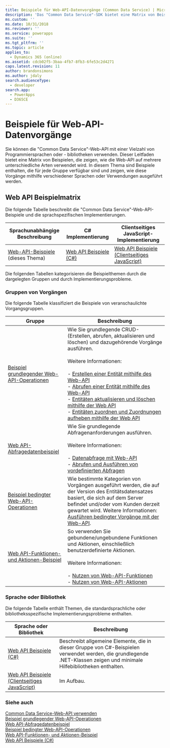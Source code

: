 ```yaml
---
title: Beispiele für Web-API-Datenvorgänge (Common Data Service) | Microsoft Docs
description: 'Das "Common Data Service"-SDK bietet eine Matrix von Beispielen, die zeigen, wie die Web-API auf mehrere unterschiedliche Arten verwendet wird. Sie finden hier die C#- und JavaScript-Implementierungen grundlegender Operationen, Abfragedaten, bedingter Operationen sowie Beispiele für Funktionen und Aktionen'
ms.custom: ''
ms.date: 10/31/2018
ms.reviewer: ''
ms.service: powerapps
ms.suite: ''
ms.tgt_pltfrm: ''
ms.topic: article
applies_to:
  - Dynamics 365 (online)
ms.assetid: cdcb02f5-3baa-4fb7-8fb3-6fe53c2d4271
caps.latest.revision: 11
author: brandonsimons
ms.author: jdaly
search.audienceType:
  - developer
search.app:
  - PowerApps
  - D365CE
---
```

# <a name="web-api-data-operations-samples"></a>Beispiele für Web-API-Datenvorgänge

Sie können die "Common Data Service"-Web-API mit einer Vielzahl von Programmiersprachen oder - bibliotheken verwenden. Dieser Leitfaden bietet eine Matrix von Beispielen, die zeigen, wie die Web-API auf mehrere unterschiedliche Arten verwendet wird. In diesem Thema sind Beispiele enthalten, die für jede Gruppe verfügbar sind und zeigen, wie diese Vorgänge mithilfe verschiedener Sprachen oder Verwendungen ausgeführt werden.

<!-- TODO:
> [!NOTE]
> With the availability of the new [Xrm.WebApi](../clientapi/reference/xrm-webapi.md) client API methods, we are working on updating the client-side JavaScript samples to use the new client API methods. Check back soon.   -->
  
## <a name="web-api-sample-matrix"></a>Web API Beispielmatrix

Die folgende Tabelle beschreibt die "Common Data Service"-Web-API-Beispiele und die sprachspezifischen Implementierungen.  
  
|Sprachunabhängige Beschreibung|C# Implementierung|Clientseitiges JavaScript-Implementierung|  
|-----------------------------------|------------------------|--------------------------------------------|  
|[Web-API-Beispiele](web-api-samples.md) (dieses Thema)|[Web API Beispiele (C#)](web-api-samples-csharp.md)|[Web API Beispiele (Clientseitiges JavaScript)](web-api-samples-client-side-javascript.md)|  
<!-- TODO:
|[Web API Basic Operations Sample](web-api-basic-operations-sample.md)|[Web API Basic Operations Sample (C#)](samples/basic-operations-csharp.md)|Under construction. See [Xrm.WebApi](../clientapi/reference/xrm-webapi.md)|  
|[Web API Query Data Sample](web-api-query-data-sample.md)|[Web API Query Data Sample (C#)](samples/query-data-csharp.md)|Under construction. See [Xrm.WebApi](../clientapi/reference/xrm-webapi.md)|   
|[Web API Conditional Operations Sample](web-api-conditional-operations-sample.md)|[Web API Conditional Operations Sample (C#)](samples/conditional-operations-csharp.md)|Under construction. See [Xrm.WebApi](../clientapi/reference/xrm-webapi.md)|  
|[Web API Functions and Actions Sample](web-api-functions-actions-sample.md)|[Web API Functions and Actions Sample (C#)](samples/functions-actions-csharp.md)|Under construction. See [Xrm.WebApi](../clientapi/reference/xrm-webapi.md)|  -->
  
 Die folgenden Tabellen kategorisieren die Beispielthemen durch die dargelegten Gruppen und durch Implementierungsprobleme.  
  
### <a name="groups-of-operations"></a>Gruppen von Vorgängen
 
Die folgende Tabelle klassifiziert die Beispiele von veranschaulichte Vorgangsgruppen.  
  
|Gruppe|Beschreibung|  
|-----------|-----------------|  
|[Beispiel grundlegender Web-API-Operationen](web-api-basic-operations-sample.md)|Wie Sie grundlegende CRUD- (Erstellen, abrufen, aktualisieren und löschen) und dazugehörende Vorgänge ausführen.<br /><br /> Weitere Informationen: <br /><br /> -   [Erstellen einer Entität mithilfe des Web-API](create-entity-web-api.md)<br />-   [Abrufen einer Entität mithilfe des Web-API](retrieve-entity-using-web-api.md)<br />-   [Entitäten aktualisieren und löschen mithilfe der Web API](update-delete-entities-using-web-api.md)<br />-   [Entitäten zuordnen und Zuordnungen aufheben mithilfe der Web API](associate-disassociate-entities-using-web-api.md)|  
|[Web API-Abfragedatenbeispiel](web-api-query-data-sample.md)|Wie Sie grundlegende Abfragenanforderungen ausführen.<br /><br /> Weitere Informationen: <br /><br /> -   [Datenabfrage mit Web-API](query-data-web-api.md)<br />-   [Abrufen und Ausführen von vordefinierten Abfragen](retrieve-and-execute-predefined-queries.md)|  
|[Beispiel bedingter Web-API-Operationen](web-api-conditional-operations-sample.md)|Wie bestimmte Kategorien von Vorgängen ausgeführt werden, die auf der Version des Entitätsdatensatzes basiert, die sich auf dem Server befindet und/oder vom Kunden derzeit gewartet wird. Weitere Informationen: [Ausführen bedingter Vorgänge mit der Web-API](perform-conditional-operations-using-web-api.md).|  
|[Web API-Funktionen- und Aktionen-Beispiel](web-api-functions-actions-sample.md)|So verwenden Sie gebundene/ungebundene Funktionen und Aktionen, einschließlich benutzerdefinierte Aktionen.<br /><br /> Weitere Informationen: <br /><br /> -   [Nutzen von Web-API-Funktionen](use-web-api-functions.md)<br />-   [Nutzen von Web-API-Aktionen](use-web-api-actions.md)|  
  
### <a name="language-or-library"></a>Sprache oder Bibliothek
 
Die folgende Tabelle enthält Themen, die standardsprachliche oder bibliotheksspezifische Implementierungsprobleme enthalten.  
  
|Sprache oder Bibliothek|Beschreibung|  
|-------------------------|-----------------|  
|[Web API Beispiele (C#)](web-api-samples-csharp.md)|Beschreibt allgemeine Elemente, die in dieser Gruppe von C#-Beispielen verwendet werden, die grundlegende .NET-Klassen zeigen und minimale Hilfebibliotheken enthalten.|  
|[Web API Beispiele (Clientseitiges JavaScript)](web-api-samples-client-side-javascript.md)|Im Aufbau.|  
  
### <a name="see-also"></a>Siehe auch

[Common Data Service-Web-API verwenden](overview.md)<br />
[Beispiel grundlegender Web-API-Operationen](web-api-basic-operations-sample.md)<br />
[Web API-Abfragedatenbeispiel](web-api-query-data-sample.md)<br />
[Beispiel bedingter Web-API-Operationen](web-api-conditional-operations-sample.md)<br />
[Web API-Funktionen- und Aktionen-Beispiel](web-api-functions-actions-sample.md)<br />
[Web API Beispiele (C#)](web-api-samples-csharp.md)<br />
